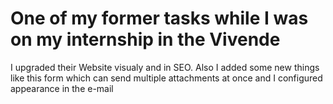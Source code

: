 # One of my former tasks while I was on my internship in the Vivende

I upgraded their Website visualy and in SEO. Also I added some new things like this form which can send multiple attachments at once and I configured appearance in the e-mail 

